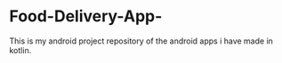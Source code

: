 # Food-Delivery-App-
This is my android project repository of the android apps i have made in kotlin.
